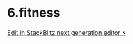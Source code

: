 # 6.fitness

[Edit in StackBlitz next generation editor ⚡️](https://stackblitz.com/~/github.com/emt28/6.fitness)